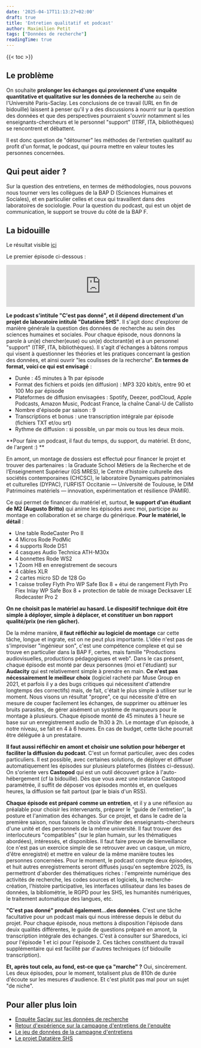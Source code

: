 ```yaml
---
date: '2025-04-17T11:13:27+02:00'
draft: true
title: 'Entretien qualitatif et podcast'
author: Maximilien Petit
tags: ["Données de recherche"]
readingTime: true
---
```

{{< toc >}}

## Le problème

On souhaite **prolonger les échanges qui proviennent d'une enquête quantitative et qualitative sur les données de la recherche** au sein de l'Université Paris-Saclay. Les conclusions de ce travail (URL en fin de bidouille) laissent à penser qu'il y a des discussions à nourrir sur la question des données et que des perspectives pourraient s'ouvrir notamment si les enseignants-chercheurs et le personnel "support" (ITRF, ITA, bibliothèques) se rencontrent et débattent. 

Il est donc question de "détourner" les méthodes de l'entretien qualitatif au profit d'un format, le podcast, qui pourra mettre en valeur toutes les personnes concernées. 

## Qui peut aider ? 

Sur la question des entretiens, en termes de méthodologies, nous pouvons nous tourner vers les collègues de la BAP D (Sciences Humaines et Sociales), et en particulier celles et ceux qui travaillent dans des laboratoires de sociologie. Pour la question du podcast, qui est un objet de communication, le support se trouve du côté de la BAP F.

## La bidouille

Le résultat visible <a href="https://www.uvsq.fr/podcast-cest-pas-donne-s01-e01-mireille-brenel-et-joachim-schopfel" target="_blank">ici</a>

Le premier épisode ci-dessous : 

<iframe width="100%" height="112" frameborder="0" scrolling="no" style="width: 100%; height: 112px; overflow: hidden;" src="https://chcsc.podcast.audio/@CPD/episodes/mireille-brenel-et-joachim-schopfel/embed"></iframe>

**Le podcast s'intitule "C'est pas donné",  et il dépend directement d'un projet de laboratoire intitulé "Datatière SHS"**. Il s'agit donc d'explorer de manière générale la question des données de recherche au sein des sciences humaines et sociales. Pour chaque épisode, nous donnons la parole à un(e) chercher(euse) ou un(e) doctorant(e) et à un personnel "support" (ITRF, ITA, bibliothèques). Il s'agit d'échanges à bâtons rompus qui visent à questionner les théories et les pratiques concernant la gestion des données, et ainsi ouvrir "les coulisses de la recherche". **En termes de format, voici ce qui est envisagé** : 

* Durée : 45 minutes à 1h par épisode
* Format des fichiers et poids (en diffusion) : MP3 320 kbit/s, entre 90 et 100 Mo par épisode
* Plateformes de diffusion envisagées : Spotify, Deezer, podCloud, Apple Podcasts, Amazon Music, Podcast France, la chaîne Canal-U de Callisto
* Nombre d'épisode par saison : 9
* Transcriptions et bonus : une transcription intégrale par épisode (fichiers TXT et/ou srt)
* Rythme de diffusion : si possible, un par mois ou tous les deux mois.

**Pour faire un podcast, il faut du temps, du support, du matériel. Et donc, de l'argent :) **

En amont, un montage de dossiers est effectué pour financer le projet et trouver des partenaires : la Graduate School Métiers de la Recherche et de l’Enseignement Supérieur (GS MRES), le Centre d’histoire culturelle des sociétés contemporaines (CHCSC), le laboratoire Dynamiques patrimoniales et culturelles (DYPAC), l'URFIST Occitanie — Université de Toulouse, le DIM Patrimoines matériels — innovation, expérimentation et résilience (PAMIR).

Ce qui permet de financer du matériel et, surtout, **le support d'un étudiant de M2 (Augusto Britto)** qui anime les épisodes avec moi, participe au montage en collaboration et se charge du générique. **Pour le matériel, le détail** : 

* Une table RodeCaster Pro II
* 4 Micros Rode PodMic
* 4 supports Rode DS1
* 4 casques Audio Technica ATH-M30x
* 4 bonnettes Rode WS2
* 1 Zoom H8 en enregistrement de secours
* 4 câbles XLR
* 2 cartes micro SD de 128 Go
* 1 caisse trolley Flyth Pro WP Safe Box 8 + étui de rangement Flyth Pro Flex Inlay WP Safe Box 8 + protection de table de mixage Decksaver LE Rodecaster Pro 2

**On ne choisit pas le matériel au hasard. Le dispositif technique doit être simple à déployer, simple à déplacer, et constituer un bon rapport qualité/prix (ne rien gâcher).**

De la même manière, **il faut réfléchir au logiciel de montage** car cette tâche, longue et ingrate, est on ne peut plus importante. L'idée n'est pas de s'improviser "ingénieur son", c'est une compétence complexe et qui se trouve en particulier dans la BAP F, certes, mais famille "Productions audiovisuelles, productions pédagogiques et web". Dans le cas présent, chaque épisode est monté par deux personnes (moi et l'étudiant) sur **Audacity** qui est relativement simple à prendre en main. **Ce n'est pas nécessairement le meilleur choix** (logiciel racheté par Muse Group en 2021, et parfois il y a des bugs critiques qui nécessitent d'attendre longtemps des correctifs) mais, de fait, c'était le plus simple à utiliser sur le moment. Nous visons un résultat "propre", ce qui nécessite d'être en mesure de couper facilement les échanges, de supprimer ou atténuer les bruits parasites, de gérer aisément un système de marqueurs pour le montage à plusieurs. Chaque épisode monté de 45 minutes à 1 heure se base sur un enregistrement audio de 1h30 à 2h. Le montage d'un épisode, à notre niveau, se fait en 4 à 6 heures. En cas de budget, cette tâche pourrait être déléguée à un prestataire.

**Il faut aussi réfléchir en amont et choisir une solution pour héberger et faciliter la diffusion du podcast**. C'est un format particulier, avec des codes particuliers. Il est possible, avec certaines solutions, de déployer et diffuser automatiquement les épisodes sur plusieurs plateformes (listées ci-dessus). On s'oriente vers **Castopod** qui est un outil découvert grâce à l'auto-hébergement (cf la bidouille). Dès que vous avez une instance Castopod paramétrée, il suffit de déposer vos épisodes montés  et, en quelques heures, la diffusion se fait partout (par le biais d'un RSS).

**Chaque épisode est préparé comme un entretien**, et il y a une réflexion au préalable pour choisir les intervenants, préparer le "guide de l'entretien", la posture et l'animation des échanges. Sur ce projet, et dans le cadre de la première saison, nous faisons le choix d'inviter des enseignants-chercheurs d'une unité et des personnels de la même université. Il faut trouver des interlocuteurs "compatibles" (sur le plan humain, sur les thématiques abordées), intéressés, et disponibles. Il faut faire preuve de bienveillance (ce n'est pas un exercice simple de se retrouver avec un casque, un micro, d'être enregistré) et mettre en valeur de la même manière toutes les personnes concernées. Pour le moment, le podcast compte deux épisodes, et huit autres enregistrements seront diffusés jusqu'en septembre 2025, ils permettront d'aborder des thématiques riches : l'empreinte numérique des activités de recherche, les codes sources et logiciels, la recherche-création, l'histoire participative, les interfaces utilisateur dans les bases de données, la bibliométrie, le RGPD pour les SHS, les humanités numériques, le traitement automatique des langues, etc.

**"C'est pas donné" produit également...des données**. C'est une tâche facultative pour un podcast mais qui nous intéresse depuis le début du projet. Pour chaque épisode, nous mettons à disposition l'épisode dans deuix qualités différentes, le guide de questions préparé en amont, la transcription intégrale des échanges. C'est à consulter sur Sharedocs, ici pour l'épisode 1 et ici pour l'épisode 2. Ces tâches constituent du travail supplémentaire qui est facilité par d'autres techniques (cf bidouille transcription).

**Et, après tout cela, au fond, est-ce que ça "marche" ?** Oui, sincèrement. Les deux épisodes, pour le moment, totalisent plus de 810h de durée d'écoute sur les mesures d'audience. Et c'est plutôt pas mal pour un sujet "de niche".


## Pour aller plus loin

* <a href="https://universite-paris-saclay.hal.science/hal-03857804" target="_blank">Enquête Saclay sur les données de recherche</a>
* <a href="https://hal.science/hal-04224366/" target="_blank">Retour d'expérience sur la campagne d'entretiens de l'enquête</a>
* <a href="https://entrepot.recherche.data.gouv.fr/dataset.xhtml?persistentId=doi:10.57745/TNLKLF" target="_blank">Le jeu de données de la campagne d'entretiens</a>
* <a href="https://www.chcsc.uvsq.fr/datatiere-shs" target="_blank">Le projet Datatière SHS</a>